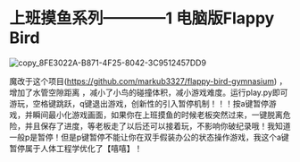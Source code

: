 # 上班摸鱼系列————1 电脑版Flappy Bird
![copy_8FE3022A-B871-4F25-8042-3C9512457DD9](https://github.com/user-attachments/assets/1e2b5d91-5636-4cf9-bbf9-abf579c8624f)

魔改于这个项目(https://github.com/markub3327/flappy-bird-gymnasium) ，增加了水管空隙距离 ，减小了小鸟的碰撞体积，减小游戏难度。运行play.py即可游玩，空格键跳跃，q键退出游戏，创新性的引入暂停机制！！！按a键暂停游戏，并瞬间最小化游戏画面，如果你在上班摸鱼的时候老板突然过来，一键脱离危险，并且保存了进度，等老板走了以后还可以接着玩，不影响你破纪录哦！我知道一般p是暂停！但是p键暂停不能让你在双手假装办公的状态操作游戏，我这个a键暂停属于人体工程学优化了【嘻嘻】！
